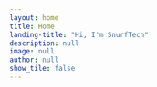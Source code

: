 ```yaml
---
layout: home
title: Home
landing-title: "Hi, I'm SnurfTech"
description: null
image: null
author: null
show_tile: false
---
```

